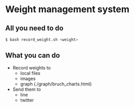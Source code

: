 # Weight management system

## All you need to do
```sh
$ bash record_weight.sh <weight>
```

## What you can do
- Record weights to
  - local files
  - images
  - graph (./graph/bruch_charts.html)
- Send them to
  - line
  - twitter
